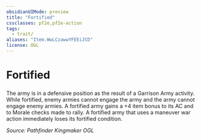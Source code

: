 ```yaml
---
obsidianUIMode: preview
title: "Fortified"
cssclasses: pf2e,pf2e-action
tags:
  - trait/
aliases: "Item.WwLCzawwYFEEiJCD"
license: OGL
---
```

# Fortified

### 






The army is in a defensive position as the result of a Garrison Army activity. While fortified, enemy armies cannot engage the army and the army cannot engage enemy armies. A fortified army gains a +4 item bonus to its AC and to Morale checks made to rally. A fortified army that uses a maneuver war action immediately loses its fortified condition.

*Source: Pathfinder Kingmaker*
*OGL*